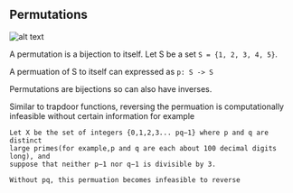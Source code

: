 ## Permutations

![alt text](https://raw.githubusercontent.com/ccdle12/applied-cryptography-notes/master/images/permuation-1.png)

A permutation is a bijection to itself. Let S be a set `S = {1, 2, 3, 4, 5}`. 

A permuation of S to itself can expressed as `p: S -> S`

Permutations are bijections so can also have inverses.

Similar to trapdoor functions, reversing the permuation is computationally infeasible without certain information for example 

```
Let X be the set of integers {0,1,2,3... pq−1} where p and q are distinct 
large primes(for example,p and q are each about 100 decimal digits long), and 
suppose that neither p−1 nor q−1 is divisible by 3.

Without pq, this permuation becomes infeasible to reverse
```
